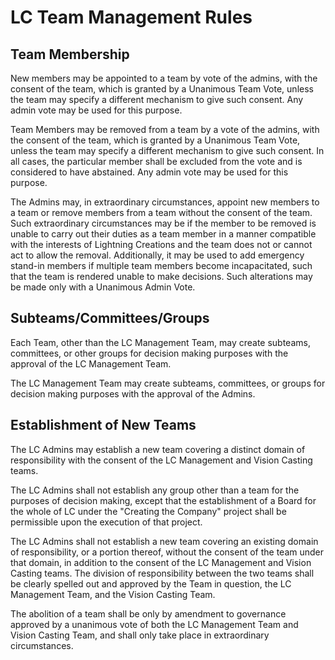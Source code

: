 # LC Team Management Rules

## Team Membership

New members may be appointed to a team by vote of the admins, with the consent of the team, which is granted by a Unanimous Team Vote, unless the team may specify a different mechanism to give such consent. Any admin vote may be used for this purpose.

Team Members may be removed from a team by a vote of the admins, with the consent of the team, which is granted by a Unanimous Team Vote, unless the team may specify a different mechanism to give such consent. In all cases, the particular member shall be excluded from the vote and is considered to have abstained. Any admin vote may be used for this purpose.

The Admins may, in extraordinary circumstances, appoint new members to a team or remove members from a team without the consent of the team. Such extraordinary circumstances may be if the member to be removed is unable to carry out their duties as a team member in a manner compatible with the interests of Lightning Creations and the team does not or cannot act to allow the removal. Additionally, it may be used to add emergency stand-in members if multiple team members become incapacitated, such that the team is rendered unable to make decisions. Such alterations may be made only with a Unanimous Admin Vote.

## Subteams/Committees/Groups

Each Team, other than the LC Management Team, may create subteams, committees, or other groups for decision making purposes with the approval of the LC Management Team.

The LC Management Team may create subteams, committees, or groups for decision making purposes with the approval of the Admins.

## Establishment of New Teams

The LC Admins may establish a new team covering a distinct domain of responsibility with the consent of the LC Management and Vision Casting teams.

The LC Admins shall not establish any group other than a team for the purposes of decision making, except that the establishment of a Board for the whole of LC under the "Creating the Company" project shall be permissible upon the execution of that project. 

The LC Admins shall not establish a new team covering an existing domain of responsibility, or a portion thereof, without the consent of the team under that domain, in addition to the consent of the LC Management and Vision Casting teams. The division of responsibility between the two teams shall be clearly spelled out and approved by the Team in question, the LC Management Team, and the Vision Casting Team.

The abolition of a team shall be only by amendment to governance approved by a unanimous vote of both the LC Management Team and Vision Casting Team, and shall only take place in extraordinary circumstances.